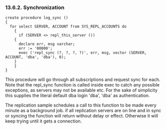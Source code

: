 <div>

<div>

<div>

<div>

### 13.6.2. Synchronization

</div>

</div>

</div>

``` programlisting
create procedure log_sync ()
{
  for select SERVER, ACCOUNT from SYS_REPL_ACCOUNTS do
    {
      if (SERVER <> repl_this_server ())
    {
      declare err, msg varchar;
      err := '00000';
      exec ('repl_sync (?, ?, ?, ?)', err, msg, vector (SERVER, ACCOUNT, 'dba', 'dba'), 0);
    }
    }
}
```

This procedure will go through all subscriptions and request sync for
each. Note that the repl_sync function is called inside exec to catch
any possible exceptions, as servers may not be available etc. For the
sake of simplicity this supplies the literal default dba login 'dba',
'dba' as authentication.

The replication sample schedules a call to this function to be made
every minute as a background job. if all replication servers are on line
and in sync or syncing the function will return without delay or effect.
Otherwise it will keep trying until it gets a connection.

</div>
